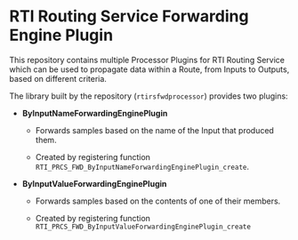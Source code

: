 # RTI Routing Service Forwarding Engine Plugin

This repository contains multiple Processor Plugins for RTI Routing Service which can be
used to propagate data within a Route, from Inputs to Outputs, based on different criteria.

The library built by the repository (`rtirsfwdprocessor`) provides two plugins:

  - **ByInputNameForwardingEnginePlugin**

    - Forwards samples based on the name of the Input that produced them.

    - Created by registering function
     `RTI_PRCS_FWD_ByInputNameForwardingEnginePlugin_create`.

 - **ByInputValueForwardingEnginePlugin**

   - Forwards samples based on the contents of one of their members.

   - Created by registering function
    `RTI_PRCS_FWD_ByInputValueForwardingEnginePlugin_create`

